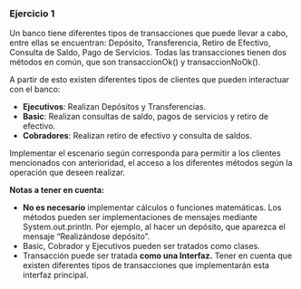 ### Ejercicio 1
Un banco tiene diferentes tipos de transacciones que puede llevar a cabo, entre ellas se encuentran: Depósito, Transferencia, Retiro de Efectivo, Consulta de Saldo, Pago de Servicios. Todas las transacciones tienen dos métodos en común, que son transaccionOk() y transaccionNoOk().

A partir de esto existen diferentes tipos de clientes que pueden interactuar con el banco:


- **Ejecutivos**: Realizan Depósitos y Transferencias.
- **Basic**: Realizan consultas de saldo, pagos de servicios y retiro de efectivo.
- **Cobradores**: Realizan retiro de efectivo y consulta de saldos.

Implementar el escenario según corresponda para permitir a los clientes mencionados con anterioridad, el acceso a los diferentes métodos según la operación que deseen realizar.


**Notas a tener en cuenta:**

- **No es necesario** implementar cálculos o funciones matemáticas. Los métodos pueden ser implementaciones de mensajes mediante System.out.println. Por ejemplo, al hacer un depósito, que aparezca el mensaje “Realizándose depósito”.
- Basic, Cobrador y Ejecutivos pueden ser tratados como clases.
- Transacción puede ser tratada **como una Interfaz.** Tener en cuenta que existen diferentes tipos de transacciones que implementarán esta interfaz principal.
